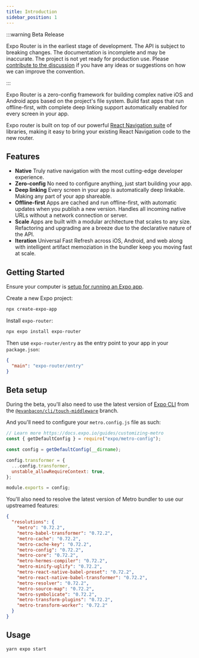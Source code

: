 ```yaml
---
title: Introduction
sidebar_position: 1
---
```


:::warning Beta Release

Expo Router is in the earliest stage of development. The API is subject to breaking changes. The documentation is incomplete and may be inaccurate. The project is not yet ready for production use. Please [contribute to the discussion](https://github.com/expo/router/discussions/1) if you have any ideas or suggestions on how we can improve the convention.

:::

Expo Router is a zero-config framework for building complex native iOS and Android apps based on the project's file system. Build fast apps that run offline-first, with complete deep linking support automatically enabled for every screen in your app.

Expo router is built on top of our powerful [React Navigation suite](https://reactnavigation.org/) of libraries, making it easy to bring your existing React Navigation code to the new router.

## Features

- **Native** Truly native navigation with the most cutting-edge developer experience.
- **Zero-config** No need to configure anything, just start building your app.
- **Deep linking** Every screen in your app is automatically deep linkable. Making any part of your app shareable.
- **Offline-first** Apps are cached and run offline-first, with automatic updates when you publish a new version. Handles all incoming native URLs without a network connection or server.
- **Scale** Apps are built with a modular architecture that scales to any size. Refactoring and upgrading are a breeze due to the declarative nature of the API.
- **Iteration** Universal Fast Refresh across iOS, Android, and web along with intelligent artifact memoziation in the bundler keep you moving fast at scale.

## Getting Started

Ensure your computer is [setup for running an Expo app](https://docs.expo.dev/get-started/installation/).

Create a new Expo project:

```sh
npx create-expo-app
```

Install `expo-router`:

```sh
npx expo install expo-router
```

Then use `expo-router/entry` as the entry point to your app in your `package.json`:

```json
{
  "main": "expo-router/entry"
}
```

## Beta setup

During the beta, you'll also need to use the latest version of [Expo CLI](https://github.com/expo/expo/blob/main/packages/%40expo/cli/README.md#contributing) from the [`@evanbacon/cli/touch-middleware`](https://github.com/expo/expo/compare/%40evanbacon/cli/touch-middleware) branch.

And you'll need to configure your `metro.config.js` file as such:

```js title=metro.config.js
// Learn more https://docs.expo.io/guides/customizing-metro
const { getDefaultConfig } = require("expo/metro-config");

const config = getDefaultConfig(__dirname);

config.transformer = {
  ...config.transformer,
  unstable_allowRequireContext: true,
};

module.exports = config;
```

You'll also need to resolve the latest version of Metro bundler to use our upstreamed features:

```json title=package.json
{
  "resolutions": {
    "metro": "0.72.2",
    "metro-babel-transformer": "0.72.2",
    "metro-cache": "0.72.2",
    "metro-cache-key": "0.72.2",
    "metro-config": "0.72.2",
    "metro-core": "0.72.2",
    "metro-hermes-compiler": "0.72.2",
    "metro-minify-uglify": "0.72.2",
    "metro-react-native-babel-preset": "0.72.2",
    "metro-react-native-babel-transformer": "0.72.2",
    "metro-resolver": "0.72.2",
    "metro-source-map": "0.72.2",
    "metro-symbolicate": "0.72.2",
    "metro-transform-plugins": "0.72.2",
    "metro-transform-worker": "0.72.2"
  }
}
```

## Usage

```
yarn expo start
```
